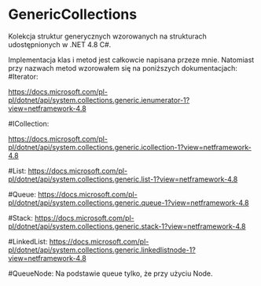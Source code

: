 # GenericCollections
Kolekcja struktur generycznych wzorowanych na strukturach udostępnionych w .NET 4.8 C#.

Implementacja klas i metod jest całkowcie napisana przeze mnie. Natomiast przy nazwach metod wzorowałem się na poniższych dokumentacjach:
#Iterator:

https://docs.microsoft.com/pl-pl/dotnet/api/system.collections.generic.ienumerator-1?view=netframework-4.8

#ICollection:

https://docs.microsoft.com/pl-pl/dotnet/api/system.collections.generic.icollection-1?view=netframework-4.8

#List:
https://docs.microsoft.com/pl-pl/dotnet/api/system.collections.generic.list-1?view=netframework-4.8

#Queue:
https://docs.microsoft.com/pl-pl/dotnet/api/system.collections.generic.queue-1?view=netframework-4.8

#Stack:
https://docs.microsoft.com/pl-pl/dotnet/api/system.collections.generic.stack-1?view=netframework-4.8

#LinkedList:
https://docs.microsoft.com/pl-pl/dotnet/api/system.collections.generic.linkedlistnode-1?view=netframework-4.8

#QueueNode:
Na podstawie queue tylko, że przy użyciu Node.
